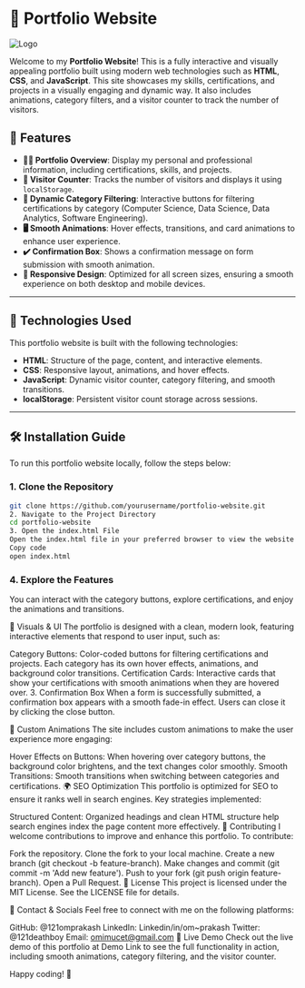 # 💼 Portfolio Website

![Logo](https://via.placeholder.com/150) <!-- Replace with your logo URL -->

Welcome to my **Portfolio Website**! This is a fully interactive and visually appealing portfolio built using modern web technologies such as **HTML**, **CSS**, and **JavaScript**. This site showcases my skills, certifications, and projects in a visually engaging and dynamic way. It also includes animations, category filters, and a visitor counter to track the number of visitors.

## 🌟 Features

- **🧑‍💻 Portfolio Overview**: Display my personal and professional information, including certifications, skills, and projects.
- **🔢 Visitor Counter**: Tracks the number of visitors and displays it using `localStorage`.
- **🎨 Dynamic Category Filtering**: Interactive buttons for filtering certifications by category (Computer Science, Data Science, Data Analytics, Software Engineering).
- **🖥️ Smooth Animations**: Hover effects, transitions, and card animations to enhance user experience.
- **✔️ Confirmation Box**: Shows a confirmation message on form submission with smooth animation.
- **📱 Responsive Design**: Optimized for all screen sizes, ensuring a smooth experience on both desktop and mobile devices.

---

## 🚀 Technologies Used

This portfolio website is built with the following technologies:

- **HTML**: Structure of the page, content, and interactive elements.
- **CSS**: Responsive layout, animations, and hover effects.
- **JavaScript**: Dynamic visitor counter, category filtering, and smooth transitions.
- **localStorage**: Persistent visitor count storage across sessions.
  
---

## 🛠️ Installation Guide

To run this portfolio website locally, follow the steps below:

### 1. Clone the Repository

```bash
git clone https://github.com/yourusername/portfolio-website.git
2. Navigate to the Project Directory
cd portfolio-website
3. Open the index.html File
Open the index.html file in your preferred browser to view the website locally.
Copy code
open index.html
```
### 4. Explore the Features
You can interact with the category buttons, explore certifications, and enjoy the animations and transitions.

📸 Visuals & UI
The portfolio is designed with a clean, modern look, featuring interactive elements that respond to user input, such as:

Category Buttons: Color-coded buttons for filtering certifications and projects. Each category has its own hover effects, animations, and background color transitions.
Certification Cards: Interactive cards that show your certifications with smooth animations when they are hovered over.
3. Confirmation Box
When a form is successfully submitted, a confirmation box appears with a smooth fade-in effect. Users can close it by clicking the close button.

🎨 Custom Animations
The site includes custom animations to make the user experience more engaging:

Hover Effects on Buttons: When hovering over category buttons, the background color brightens, and the text changes color smoothly.
Smooth Transitions: Smooth transitions when switching between categories and certifications.
🌍 SEO Optimization
This portfolio is optimized for SEO to ensure it ranks well in search engines. Key strategies implemented:

Structured Content: Organized headings and clean HTML structure help search engines index the page content more effectively.
🤝 Contributing
I welcome contributions to improve and enhance this portfolio. To contribute:

Fork the repository.
Clone the fork to your local machine.
Create a new branch (git checkout -b feature-branch).
Make changes and commit (git commit -m 'Add new feature').
Push to your fork (git push origin feature-branch).
Open a Pull Request.
📝 License
This project is licensed under the MIT License. See the LICENSE file for details.

📱 Contact & Socials
Feel free to connect with me on the following platforms:

GitHub: @121omprakash
LinkedIn: Linkedin/in/om~prakash
Twitter: @121deathboy
Email: omimucet@gmail.com
🚀 Live Demo
Check out the live demo of this portfolio at Demo Link to see the full functionality in action, including smooth animations, category filtering, and the visitor counter.

Happy coding! 🎉
